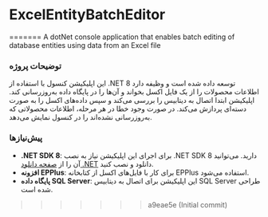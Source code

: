 # ExcelEntityBatchEditor
=======
A dotNet console application that enables batch editing of database entities using data from an Excel file

### توضیحات پروژه

این اپلیکیشن کنسول با استفاده از .NET 8 توسعه داده شده است و وظیفه دارد اطلاعات محصولات را از یک فایل اکسل بخواند و آن‌ها را در پایگاه داده به‌روزرسانی کند. اپلیکیشن ابتدا اتصال به دیتابیس را بررسی می‌کند و سپس داده‌های اکسل را به صورت دسته‌ای پردازش می‌کند. در صورت وجود خطا در هر مرحله، اطلاعات محصولاتی که به‌روزرسانی نشده‌اند را در کنسول نمایش می‌دهد.

### پیش‌نیازها

- **.NET SDK 8**: برای اجرای این اپلیکیشن نیاز به نصب .NET SDK 8 دارید. می‌توانید آن را از [صفحه دانلود .NET](https://dotnet.microsoft.com/download/dotnet/8.0) دانلود و نصب کنید.
- **افزونه EPPlus**: برای کار با فایل‌های اکسل از کتابخانه EPPlus استفاده می‌شود.
- **پایگاه داده SQL Server**: این اپلیکیشن برای اتصال به دیتابیس SQL Server طراحی شده است.
>>>>>>> a9eae5e (Initial commit)
